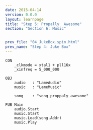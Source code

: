 ```yaml
---
date: 2015-04-14
version: 0.0.0
layout: learnpage
title: "Step 5: Propally  Awesome"
section: "Section 6: Music"


prev_file: "04_JukeBox.spin.html"
prev_name: "Step 4: Juke Box"
---
```


    CON
        _clkmode = xtal1 + pll16x
        _xinfreq = 5_000_000

    OBJ
        audio   : "LameAudio"
        music   : "LameMusic"

        song    : "song_proppaly_awesome"

    PUB Main
        audio.Start
        music.Start
        music.Load(song.Addr)
        music.Play
